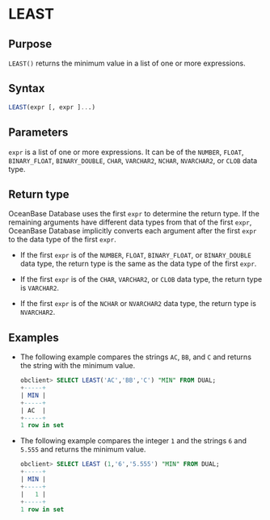 # LEAST

## Purpose

`LEAST()` returns the minimum value in a list of one or more expressions.

## Syntax

```sql
LEAST(expr [, expr ]...)
```

## Parameters

`expr` is a list of one or more expressions. It can be of the `NUMBER`, `FLOAT`, `BINARY_FLOAT`, `BINARY_DOUBLE`, `CHAR`, `VARCHAR2`, `NCHAR`, `NVARCHAR2`, or `CLOB` data type.

## Return type

OceanBase Database uses the first `expr` to determine the return type. If the remaining arguments have different data types from that of the first `expr`, OceanBase Database implicitly converts each argument after the first `expr` to the data type of the first `expr`.

* If the first `expr` is of the `NUMBER`, `FLOAT`, `BINARY_FLOAT`, or `BINARY_DOUBLE` data type, the return type is the same as the data type of the first `expr`.

* If the first `expr` is of the `CHAR`, `VARCHAR2`, or `CLOB` data type, the return type is `VARCHAR2`.

* If the first `expr` is of the `NCHAR` or `NVARCHAR2` data type, the return type is `NVARCHAR2`.

## Examples

* The following example compares the strings `AC`, `BB`, and `C` and returns the string with the minimum value.

   ```sql
   obclient> SELECT LEAST('AC','BB','C') "MIN" FROM DUAL;
   +-----+
   | MIN |
   +-----+
   | AC  |
   +-----+
   1 row in set
   ```

* The following example compares the integer `1` and the strings `6` and `5.555` and returns the minimum value.

   ```sql
   obclient> SELECT LEAST (1,'6','5.555') "MIN" FROM DUAL;
   +-----+
   | MIN |
   +-----+
   |   1 |
   +-----+
   1 row in set
   ```
